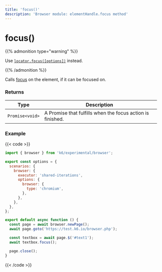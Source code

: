 ```yaml
---
title: 'focus()'
description: 'Browser module: elementHandle.focus method'
---
```


# focus()

{{% admonition type="warning" %}}

Use [`locator.focus([options])`](https://grafana.com/docs/k6/<K6_VERSION>/javascript-api/k6-experimental/browser/locator/focus/) instead.

{{% /admonition %}}

Calls [focus](https://developer.mozilla.org/en-US/docs/Web/API/HTMLElement/focus) on the element, if it can be focused on.

### Returns

| Type            | Description                                                |
| --------------- | ---------------------------------------------------------- |
| `Promise<void>` | A Promise that fulfills when the focus action is finished. |

### Example

{{< code >}}

```javascript
import { browser } from 'k6/experimental/browser';

export const options = {
  scenarios: {
    browser: {
      executor: 'shared-iterations',
      options: {
        browser: {
          type: 'chromium',
        },
      },
    },
  },
};

export default async function () {
  const page = await browser.newPage();
  await page.goto('https://test.k6.io/browser.php');

  const textbox = await page.$('#text1');
  await textbox.focus();

  page.close();
}
```

{{< /code >}}
